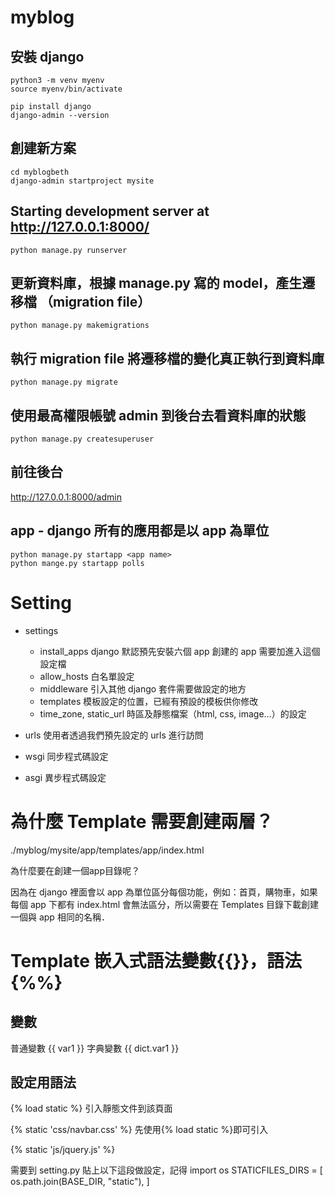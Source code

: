 # myblog

## 安裝 django
```
python3 -m venv myenv
source myenv/bin/activate

pip install django
django-admin --version
```
## 創建新方案
```
cd myblogbeth
django-admin startproject mysite
```

## Starting development server at http://127.0.0.1:8000/
`python manage.py runserver`

## 更新資料庫，根據 manage.py 寫的 model，產生遷移檔 （migration file）
`python manage.py makemigrations`

## 執行 migration file 將遷移檔的變化真正執行到資料庫
`python manage.py migrate`

## 使用最高權限帳號 admin 到後台去看資料庫的狀態
`python manage.py createsuperuser`

## 前往後台 
http://127.0.0.1:8000/admin

## app - django 所有的應用都是以 app 為單位
```
python manage.py startapp <app name>
python mange.py startapp polls
```

# Setting 
- settings 
  * install_apps django 默認預先安裝六個 app
  創建的 app 需要加進入這個設定檔
  * allow_hosts 白名單設定
  * middleware 引入其他 django 套件需要做設定的地方
  * templates 模板設定的位置，已經有預設的模板供你修改
  * time_zone, static_url 時區及靜態檔案（html, css, image...）的設定

- urls
  使用者透過我們預先設定的 urls 進行訪問

- wsgi 同步程式碼設定
- asgi 異步程式碼設定

# 為什麼 Template 需要創建兩層？  
./myblog/mysite/app/templates/app/index.html  

為什麼要在創建一個app目錄呢？  

因為在 django 裡面會以 app 為單位區分每個功能，例如：首頁，購物車，如果每個 app 下都有 index.html 會無法區分，所以需要在 Templates 目錄下載創建一個與 app 相同的名稱．

# Template 嵌入式語法變數{{}}，語法{%%}
## 變數
  普通變數 {{ var1 }}
  字典變數 {{ dict.var1 }}
## 設定用語法
  {% load static %} 引入靜態文件到該頁面

  {% static 'css/navbar.css' %} 先使用{% load static %}即可引入
  
  {% static 'js/jquery.js' %}

  需要到 setting.py 貼上以下這段做設定，記得 import os
  STATICFILES_DIRS = [
    os.path.join(BASE_DIR, "static"),
  ]